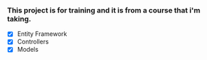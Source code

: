 ### This project is for training and it is from a course that i'm taking.

- [x] Entity Framework
- [x] Controllers
- [x] Models
